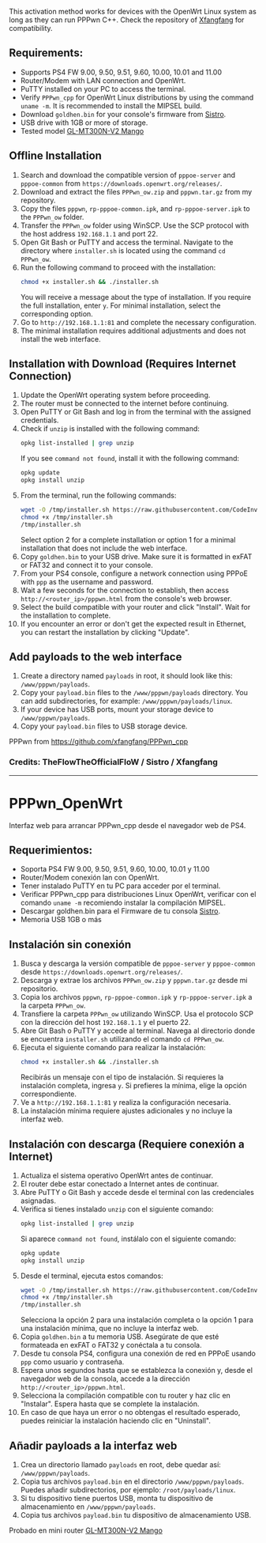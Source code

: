 This activation method works for devices with the OpenWrt Linux system as long as they can run PPPwn C++. Check the repository of [Xfangfang](https://github.com/xfangfang/PPPwn_cpp) for compatibility.

## Requirements:

- Supports PS4 FW 9.00, 9.50, 9.51, 9.60, 10.00, 10.01 and 11.00
- Router/Modem with LAN connection and OpenWrt.
- PuTTY installed on your PC to access the terminal.
- Verify `PPPwn_cpp` for OpenWrt Linux distributions by using the command `uname -m`. It is recommended to install the MIPSEL build.
- Download `goldhen.bin` for your console's firmware from [Sistro](https://github.com/GoldHEN/GoldHEN/releases).
- USB drive with 1GB or more of storage.
- Tested model [GL-MT300N-V2 Mango](https://www.gl-inet.com/products/gl-mt300n-v2/)

## Offline Installation

1. Search and download the compatible version of `pppoe-server` and `pppoe-common` from `https://downloads.openwrt.org/releases/`.
2. Download and extract the files `PPPwn_ow.zip` and `pppwn.tar.gz` from my repository.
3. Copy the files `pppwn`, `rp-pppoe-common.ipk`, and `rp-pppoe-server.ipk` to the `PPPwn_ow` folder.
4. Transfer the `PPPwn_ow` folder using WinSCP. Use the SCP protocol with the host address `192.168.1.1` and port 22.
5. Open Git Bash or PuTTY and access the terminal. Navigate to the directory where `installer.sh` is located using the command `cd PPPwn_ow`.
6. Run the following command to proceed with the installation:
    ```sh
    chmod +x installer.sh && ./installer.sh
    ```
    You will receive a message about the type of installation. If you require the full installation, enter `y`. For minimal installation, select the corresponding option.
7. Go to `http://192.168.1.1:81` and complete the necessary configuration.
8. The minimal installation requires additional adjustments and does not install the web interface.

## Installation with Download (Requires Internet Connection)

1. Update the OpenWrt operating system before proceeding.
2. The router must be connected to the internet before continuing.
3. Open PuTTY or Git Bash and log in from the terminal with the assigned credentials.
4. Check if `unzip` is installed with the following command:
    ```sh
    opkg list-installed | grep unzip
    ```
    If you see `command not found`, install it with the following command:
    ```sh
    opkg update
    opkg install unzip
    ```
5. From the terminal, run the following commands:
    ```sh
    wget -O /tmp/installer.sh https://raw.githubusercontent.com/CodeInvers3/PPPwn_ow/main/installer.sh
    chmod +x /tmp/installer.sh
    /tmp/installer.sh
    ```
    Select option 2 for a complete installation or option 1 for a minimal installation that does not include the web interface.
6. Copy `goldhen.bin` to your USB drive. Make sure it is formatted in exFAT or FAT32 and connect it to your console.
7. From your PS4 console, configure a network connection using PPPoE with `ppp` as the username and password.
8. Wait a few seconds for the connection to establish, then access `http://<router_ip>/pppwn.html` from the console's web browser.
9. Select the build compatible with your router and click "Install". Wait for the installation to complete.
10. If you encounter an error or don't get the expected result in Ethernet, you can restart the installation by clicking "Update".

## Add payloads to the web interface

1. Create a directory named `payloads` in root, it should look like this: `/www/pppwn/payloads`.
2. Copy your `payload.bin` files to the `/www/pppwn/payloads` directory. You can add subdirectories, for example: `/www/pppwn/payloads/linux`.
3. If your device has USB ports, mount your storage device to `/www/pppwn/payloads`.
5. Copy your `payload.bin` files to USB storage device.

PPPwn from https://github.com/xfangfang/PPPwn_cpp

### Credits: TheFlowTheOfficialFloW / Sistro / Xfangfang

---

# PPPwn_OpenWrt
Interfaz web para arrancar PPPwn_cpp desde el navegador web de PS4.

## Requerimientos:

- Soporta PS4 FW 9.00, 9.50, 9.51, 9.60, 10.00, 10.01 y 11.00
- Router/Modem conexión lan con OpenWrt.
- Tener instalado PuTTY en tu PC para acceder por el terminal.
- Verificar PPPwn_cpp para distribuciones Linux OpenWrt, verificar con el comando `uname -m` recomiendo instalar la compilación MIPSEL.
- Descargar goldhen.bin para el Firmware de tu consola [Sistro](https://github.com/GoldHEN/GoldHEN/releases).
- Memoria USB 1GB o más

## Instalación sin conexión

1. Busca y descarga la versión compatible de `pppoe-server` y `pppoe-common` desde `https://downloads.openwrt.org/releases/`.
2. Descarga y extrae los archivos `PPPwn_ow.zip` y `pppwn.tar.gz` desde mi repositorio.
3. Copia los archivos `pppwn`, `rp-pppoe-common.ipk` y `rp-pppoe-server.ipk` a la carpeta `PPPwn_ow`.
4. Transfiere la carpeta `PPPwn_ow` utilizando WinSCP. Usa el protocolo SCP con la dirección del host `192.168.1.1` y el puerto 22.
5. Abre Git Bash o PuTTY y accede al terminal. Navega al directorio donde se encuentra `installer.sh` utilizando el comando `cd PPPwn_ow`.
6. Ejecuta el siguiente comando para realizar la instalación:
    ```sh
    chmod +x installer.sh && ./installer.sh
    ```
    Recibirás un mensaje con el tipo de instalación. Si requieres la instalación completa, ingresa `y`. Si prefieres la mínima, elige la opción correspondiente.
7. Ve a `http://192.168.1.1:81` y realiza la configuración necesaria.
8. La instalación mínima requiere ajustes adicionales y no incluye la interfaz web.

## Instalación con descarga (Requiere conexión a Internet)

1. Actualiza el sistema operativo OpenWrt antes de continuar.
2. El router debe estar conectado a Internet antes de continuar.
3. Abre PuTTY o Git Bash y accede desde el terminal con las credenciales asignadas.
4. Verifica si tienes instalado `unzip` con el siguiente comando:
    ```sh
    opkg list-installed | grep unzip
    ```
    Si aparece `command not found`, instálalo con el siguiente comando:
    ```sh
    opkg update
    opkg install unzip
    ```
5. Desde el terminal, ejecuta estos comandos:
    ```sh
    wget -O /tmp/installer.sh https://raw.githubusercontent.com/CodeInvers3/PPPwn_ow/main/installer.sh
    chmod +x /tmp/installer.sh
    /tmp/installer.sh
    ```
    Selecciona la opción 2 para una instalación completa o la opción 1 para una instalación mínima, que no incluye la interfaz web.
6. Copia `goldhen.bin` a tu memoria USB. Asegúrate de que esté formateada en exFAT o FAT32 y conéctala a tu consola.
7. Desde tu consola PS4, configura una conexión de red en PPPoE usando `ppp` como usuario y contraseña.
8. Espera unos segundos hasta que se establezca la conexión y, desde el navegador web de la consola, accede a la dirección `http://<router_ip>/pppwn.html`.
9. Selecciona la compilación compatible con tu router y haz clic en "Instalar". Espera hasta que se complete la instalación.
10. En caso de que haya un error o no obtengas el resultado esperado, puedes reiniciar la instalación haciendo clic en "Uninstall".

## Añadir payloads a la interfaz web

1. Crea un directorio llamado `payloads` en root, debe quedar así: `/www/pppwn/payloads`.
2. Copia tus archivos `payload.bin` en el directorio `/www/pppwn/payloads`. Puedes añadir subdirectorios, por ejemplo: `/root/payloads/linux`.
3. Si tu dispositivo tiene puertos USB, monta tu dispositivo de almacenamiento en `/www/pppwn/payloads`.
4. Copia tus archivos `payload.bin` tu dispositivo de almacenamiento USB.

Probado en mini router [GL-MT300N-V2 Mango](https://www.gl-inet.com/products/gl-mt300n-v2/)